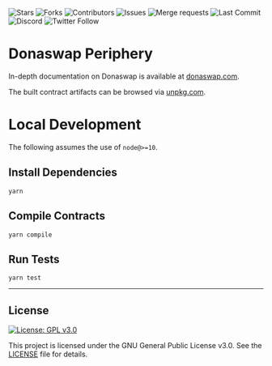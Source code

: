 ![Stars](https://img.shields.io/gitlab/stars/Donaswap/periphery?style=social)
![Forks](https://img.shields.io/gitlab/forks/Donaswap/periphery?style=social)
![Contributors](https://img.shields.io/gitlab/contributors/donaswap/periphery)
![Issues](https://img.shields.io/gitlab/issues/open/Donaswap/periphery)
![Merge requests](https://img.shields.io/gitlab/merge-requests/open/Donaswap/periphery)
![Last Commit](https://img.shields.io/gitlab/last-commit/Donaswap/periphery)
![Discord](https://img.shields.io/discord/851473572772970527?label=Discord)
![Twitter Follow](https://img.shields.io/twitter/follow/donaswap?style=social)

# Donaswap Periphery

In-depth documentation on Donaswap is available at [donaswap.com](https://donaswap.com).

The built contract artifacts can be browsed via [unpkg.com](https://unpkg.com/browse/@donaswap/periphery@latest/).

# Local Development

The following assumes the use of `node@>=10`.

## Install Dependencies

`yarn`

## Compile Contracts

`yarn compile`

## Run Tests

`yarn test`

---
## License

[![License: GPL v3.0](https://img.shields.io/badge/License-GPL%20v3-blue.svg)](https://www.gnu.org/licenses/gpl-3.0)

This project is licensed under the GNU General Public License v3.0. See the [LICENSE](LICENSE) file for details.